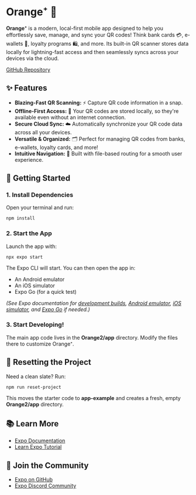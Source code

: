 # Orange⁺ 🍊

**Orange⁺** is a modern, local-first mobile app designed to help you effortlessly save, manage, and sync your QR codes! Think bank cards 💳, e-wallets 📱, loyalty programs 🛍️, and more. Its built-in QR scanner stores data locally for lightning-fast access and then seamlessly syncs across your devices via the cloud.

[GitHub Repository](https://github.com/ghuyphan/Orange2)

## ✨ Features

* **Blazing-Fast QR Scanning:** ⚡️ Capture QR code information in a snap.
* **Offline-First Access:** 📴 Your QR codes are stored locally, so they're available even without an internet connection.
* **Secure Cloud Sync:** ☁️ Automatically synchronize your QR code data across all your devices.
* **Versatile & Organized:** 🗂️ Perfect for managing QR codes from banks, e-wallets, loyalty cards, and more!
* **Intuitive Navigation:** 🧭 Built with file-based routing for a smooth user experience.

## 🚀 Getting Started

### 1. Install Dependencies

Open your terminal and run:

```bash
npm install
```

### 2. Start the App

Launch the app with:

```bash
npx expo start
```

The Expo CLI will start. You can then open the app in:
* An Android emulator
* An iOS simulator
* Expo Go (for a quick test)

*(See Expo documentation for [development builds](https://docs.expo.dev/develop/development-builds/introduction/), [Android emulator](https://docs.expo.dev/workflow/android-studio-emulator/), [iOS simulator](https://docs.expo.dev/workflow/ios-simulator/), and [Expo Go](https://expo.dev/go) if needed.)*

### 3. Start Developing!

The main app code lives in the **Orange2/app** directory. Modify the files there to customize Orange⁺.

## 🔄 Resetting the Project

Need a clean slate? Run:

```bash
npm run reset-project
```

This moves the starter code to **app-example** and creates a fresh, empty **Orange2/app** directory.

## 📚 Learn More

* [Expo Documentation](https://docs.expo.dev)
* [Learn Expo Tutorial](https://docs.expo.dev/tutorial/introduction/)

## 🤝 Join the Community

* [Expo on GitHub](https://github.com/expo/expo)
* [Expo Discord Community](https://chat.expo.dev)